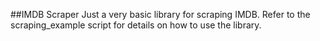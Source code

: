 ##IMDB Scraper
Just a very basic library for scraping IMDB. Refer to the scraping_example script for details on how to use the library.
